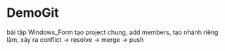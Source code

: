 # DemoGit
bài tập Windows_Form tạo project chung, add members, tạo nhánh riêng làm, xảy ra conflict -> resolve -> merge -> push
